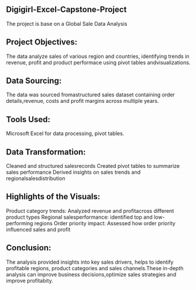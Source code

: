 ## Digigirl-Excel-Capstone-Project
The project is base on a Global Sale Data Analysis
## Project Objectives:
The data analyze sales of various region and countries, identifying trends in revenue, profit and product performace using pivot tables andvisualizations.
## Data Sourcing:
The data was sourced fromastructured sales dataset containing order details,revenue, costs and profit margins across multiple years.
## Tools Used:
Microsoft Excel for data processing, pivot tables.
## Data Transformation:
Cleaned and structured salesrecords
Created pivot tables to summarize  sales performance
Derived insights on sales trends and regionalsalesdistribution
## Highlights of the Visuals: 
Product category trends: Analyzed revenue and profitacross different product types
Regional salesperformance: identified top and low-performing regions
Order priority impact: Assessed how order priority influenced sales and profit
## Conclusion:
The analysis provided insights into key sales drivers, helps to identify profitable regions, product categories and sales channels.These in-depth analysis can improve business decisions,optimize sales strategies and improve profitabity.
